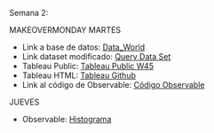 Semana 2: 

MAKEOVERMONDAY
MARTES

* Link a base de datos: [Data_World](https://download.data.world/s/amkf7cy2sua4ptlt4svam33ywnt4h7)
* Link dataset modificado: [Query Data Set](https://download.data.world/s/z5bofpu3osa6ipy6hzb2hmda56iusr)
* Tableau Public: [Tableau Public W45](https://public.tableau.com/app/profile/laura1716/viz/Semana2_16680960800440/LineChart?publish=yes)
* Tableau HTML: [Tableau Github](https://laurita911.github.io/infovis/S2/tableauhtml.html)
* Link al código de Observable: [Código Observable](https://observablehq.com/d/80b2d7971d3bae33)

JUEVES

* Observable: [Histograma](https://observablehq.com/d/e2e5300ce09a268e)
